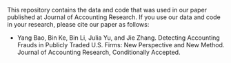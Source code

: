 This repository contains the data and code that was used in our paper published at Journal of Accounting Research. If you use our data and code in your research, please cite our paper as follows:

- Yang Bao, Bin Ke, Bin Li, Julia Yu, and Jie Zhang. Detecting Accounting Frauds in Publicly Traded U.S. Firms: New Perspective and New Method. Journal of Accounting Research, Conditionally Accepted.

